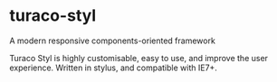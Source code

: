 # turaco-styl

A modern responsive components-oriented framework

Turaco Styl is highly customisable, easy to use, and improve the user experience.
Written in stylus, and compatible with IE7+.
